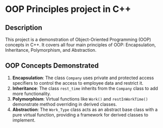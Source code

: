 # OOP Principles project in C++

## Description
This project is a demonstration of Object-Oriented Programming (OOP) concepts in C++. It covers all four main principles of OOP: Encapsulation, Inheritance, Polymorphism, and Abstraction.

## OOP Concepts Demonstrated
1. **Encapsulation**: The class `Company` uses private and protected access specifiers to control the access to employee data and restrict it.
2. **Inheritance**: The class `rest_time` inherits from the `Company` class to add more functionality.
3. **Polymorphism**: Virtual functions like `Work()` and `restInWorkTime()` demonstrate method overriding in derived classes.
4. **Abstraction**: The `Work_Type` class acts as an abstract base class with a pure virtual function, providing a framework for derived classes to implement.
